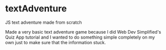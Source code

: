 # textAdventure
JS text adventure made from scratch

Made a very basic text adventure game because I did Web Dev Simplified's Quiz App tutorial and I wanted to do something simple completely on my own just to make sure
that the information stuck. 
